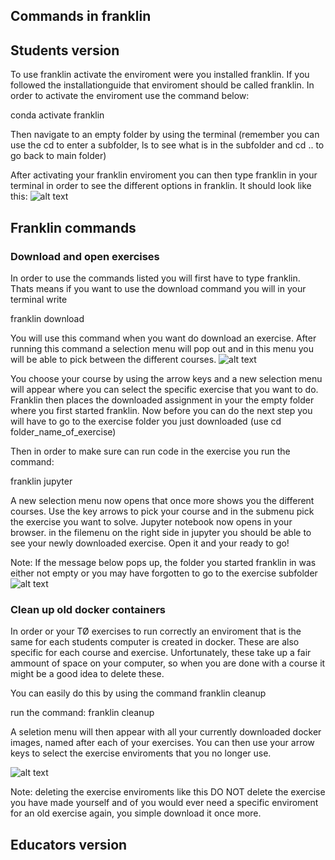 ## Commands in franklin 

## Students version

To use franklin activate the enviroment were you installed franklin. If you followed the installationguide that enviroment should be called franklin. In order to activate the enviroment use the command below:

conda activate franklin

Then navigate to an empty folder by using the terminal (remember you can use the cd to enter a subfolder, ls to see what is in the subfolder and cd .. to go back to main folder)

After activating your franklin enviroment you can then type franklin in your terminal in order to see the different options in franklin. It should look like this: 
![alt text](<images/Skærmbillede 2025-05-28 kl. 14.37.28.png>)

## Franklin commands

### Download and open exercises
In order to use the commands listed you will first have to type franklin. Thats means if you want to use the download command you will in your terminal write 

franklin download

You will use this command when you want do download an exercise. After running this command a selection menu will pop out and in this menu you will be able to pick between the different courses.
![alt text](<images/Skærmbillede 2025-05-28 kl. 14.52.02.png>)

You choose your course by using the arrow keys and a new selection menu will appear where you can select the specific exercise that you want to do. Franklin then places the downloaded assignment in your the empty folder where you first started franklin. Now before you can do the next step you will have to go to the exercise folder you just downloaded (use cd folder_name_of_exercise)

Then in order to make sure can run code in the exercise you run the command:

franklin jupyter 

A new selection menu now opens that once more shows you the different courses. Use the key arrows to pick your course and in the submenu pick the exercise you want to solve. Jupyter notebook now opens in your browser. in the filemenu on the right side in jupyter you should be able to see your newly downloaded exercise. Open it and your ready to go!

Note: If the message below pops up, the folder you started franklin in was either not empty or you may have forgotten to go to the exercise subfolder![alt text](<images/Skærmbillede 2025-05-28 kl. 15.22.07.png>)

### Clean up old docker containers
In order or your TØ exercises to run correctly an enviroment that is the same for each students computer is created in docker. These are also specific for each course and exercise. Unfortunately, these take up a fair ammount of space on your computer, so when you are done with a course it might be a good idea to delete these. 

You can easily do this by using the command franklin cleanup

run the command: 
franklin cleanup

A seletion menu will then appear with all your currently downloaded docker images, named after each of your exercises. You can then use your arrow keys to select the exercise enviroments that you no longer use. 

![alt text](<images/Skærmbillede 2025-05-28 kl. 15.32.16.png>)

Note: deleting the exercise enviroments like this DO NOT delete the exercise you have made yourself and of you would ever need a specific enviroment for an old exercise again, you simple download it once more.



## Educators version
